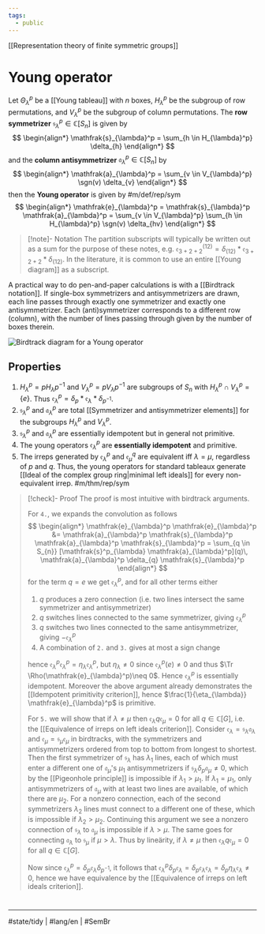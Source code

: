 ```yaml
---
tags:
  - public
---
```

[[Representation theory of finite symmetric groups]]
# Young operator

Let $\Theta^p_{\lambda}$ be a [[Young tableau]] with $n$ boxes,
$H_{\lambda}^p$ be the subgroup of row permutations,
and $V^p_{\lambda}$ be the subgroup of column permutations.
The **row symmetrizer** $\mathfrak{s}_{\lambda}^p \in \mathbb{C}[S_{n}]$ is given by
$$
\begin{align*}
\mathfrak{s}_{\lambda}^p = \sum_{h \in H_{\lambda}^p} \delta_{h}
\end{align*}
$$
and the **column antisymmetrizer** $\mathfrak{a}_{\lambda}^p \in \mathbb{C}[S_{n}]$ by
$$
\begin{align*}
\mathfrak{a}_{\lambda}^p = \sum_{v \in V_{\lambda}^p} \sgn(v) \delta_{v}
\end{align*}
$$
then the **Young operator** is given by #m/def/rep/sym
$$
\begin{align*}
\mathfrak{e}_{\lambda}^p = \mathfrak{s}_{\lambda}^p \mathfrak{a}_{\lambda}^p
= \sum_{v \in V_{\lambda}^p} \sum_{h \in H_{\lambda}^p} \sgn(v) \delta_{hv}
\end{align*}
$$

> [!note]- Notation
> The partition subscripts will typically be written out as a sum for the purpose of these notes, e.g. $\mathfrak{e}_{3+2+2}^{(12)} = \delta_{(12)} * \mathfrak{e}_{3+2+2} * \delta_{(12)}$.
> In the literature, it is common to use an entire [[Young diagram]] as a subscript.

A practical way to do pen-and-paper calculations is with a [[Birdtrack notation]].
If single-box symmetrizers and antisymmetrizers are drawn, each line passes through exactly one symmetrizer and exactly one antisymmetrizer.
Each (anti)symmetrizer corresponds to a different row (column), with the number of lines passing through given by the number of boxes therein.

![Birdtrack diagram for a Young operator](https://www.math.uni-tuebingen.de/de/forschung/maphy/lehre/ws-2019-20/grar/dateien/young_birdtrack.png/@@images/cb2b8f05-aac9-493a-87c8-2510401730d5.png#invert)


## Properties

1. $H^p_{\lambda} = pH_{\lambda}p^{-1}$ and $V^p_{\lambda} = pV_{\lambda}p^{-1}$ are subgroups of $S_{n}$ with $H_{\lambda}^p \cap V_{\lambda}^p = \{ e \}$.
  Thus $\mathfrak{e}_{\lambda}^p = \delta_{p} * \mathfrak{e}_{\lambda} * \delta_{p^{-1}}$.
2. $\mathfrak{s}_{\lambda}^p$ and $\mathfrak{a}_{\lambda}^p$ are total [[Symmetrizer and antisymmetrizer elements]] for the subgroups $H_{\lambda}^p$ and $V_{\lambda}^p$.
3. $\mathfrak{s}^p_{\lambda}$ and $\mathfrak{a}^p_{\lambda}$ are essentially idempotent but in general not primitive.
4. The young operators $\mathfrak{e}_{\lambda}^p$ are **essentially idempotent** and primitive.
5. The irreps generated by $\mathfrak{e}_{\lambda}^p$ and $\mathfrak{e}_{\mu}^q$ are equivalent iff $\lambda = \mu$, regardless of $p$ and $q$.
  Thus, the young operators for standard tableaux generate [[Ideal of the complex group ring|minimal left ideals]] for every non-equivalent irrep. #m/thm/rep/sym

> [!check]- Proof
> The proof is most intuitive with birdtrack arguments.
> 
> For `4.`, we expands the convolution as follows
> $$
> \begin{align*}
> \mathfrak{e}_{\lambda}^p \mathfrak{e}_{\lambda}^p 
> &= \mathfrak{a}_{\lambda}^p \mathfrak{s}_{\lambda}^p \mathfrak{a}_{\lambda}^p \mathfrak{s}_{\lambda}^p
> = \sum_{q \in S_{n}} [\mathfrak{s}^p_{\lambda} \mathfrak{a}_{\lambda}^p](q)\, \mathfrak{a}_{\lambda}^p \delta_{q} \mathfrak{s}_{\lambda}^p
> \end{align*}
> $$
> for the term $q = e$ we get $\mathfrak{e}_{\lambda}^p$, and for all other terms either
> 
> 1. $q$ produces a zero connection (i.e. two lines intersect the same symmetrizer and antisymmetrizer)
> 2. $q$ switches lines connected to the same symmetrizer, giving $\mathfrak{e}^p_{\lambda}$
> 3. $q$ switches two lines connected to the same antisymmetrizer, giving $\mathfrak{-e}_{\lambda}^p$
> 4. A combination of `2.` and `3.` gives at most a sign change
> 
> hence $\mathfrak{e}^p_{\lambda}\mathfrak{e}^p_{\lambda} = \eta_{\lambda}\mathfrak{e}_{\lambda}^p$, but $\eta_{\lambda} \neq 0$ since $\mathfrak{e}_{\lambda}^p(e) \neq 0$ and thus $\Tr \Rho(\mathfrak{e}_{\lambda}^p)\neq 0$.
> Hence $\mathfrak{e}_{\lambda}^p$ is essentially idempotent.
> Moreover the above argument already demonstrates the [[Idempotent primitivity criterion]], hence $\frac{1}{\eta_{\lambda}} \mathfrak{e}_{\lambda}^p$ is primitive.
> 
> For `5.` we will show that if $\lambda \neq \mu$ then $\mathfrak{e}_{\lambda} q  \mathfrak{e}_{\mu} = 0$ for all $q \in \mathbb{C}[G]$,
> i.e. the [[Equivalence of irreps on left ideals criterion]].
> Consider $\mathfrak{e}_{\lambda} = \mathfrak{s}_{\lambda} \mathfrak{a}_{\lambda}$ and $\mathfrak{e}_{\mu} = \mathfrak{s}_{\mu}\mathfrak{e}_{\mu}$ in birdtracks, with the symmetrizers and antisymmetrizers ordered from top to bottom from longest to shortest.
> Then the first symmetrizer of $\mathfrak{s}_{\lambda}$ has $\lambda_{1}$ lines,
> each of which must enter a different one of $\mathfrak{a}_{\mu}$'s $\mu_{1}$ antisymmetrizers if $\mathfrak{s}_{\lambda} \delta_{p} \mathfrak{a}_{\mu} \neq 0$,
> which by the [[Pigeonhole principle]] is impossible if $\lambda_{1} > \mu_{1}$.
> If $\lambda_{1} = \mu_{1}$, only antisymmetrizers of $\mathfrak{a}_{\mu}$ with at least two lines are available, of which there are $\mu_{2}$.
> For a nonzero connection, each of the second symmetrizers $\lambda_{2}$ lines must connect to a different one of these,
> which is impossible if $\lambda_{2} > \mu_{2}$.
> Continuing this argument we see a nonzero connection of $\mathfrak{s}_{\lambda}$ to $\mathfrak{a}_{\mu}$ is impossible if $\lambda > \mu$.
> The same goes for connecting $\mathfrak{a}_{\lambda}$ to $\mathfrak{s}_{\mu}$ if $\mu > \lambda$.
> Thus by lineärity, if $\lambda \neq \mu$ then $\mathfrak{e}_{\lambda} q  \mathfrak{e}_{\mu} = 0$ for all $q \in \mathbb{C}[G]$.
> 
> Now since $\mathfrak{e}_{\lambda}^p = \delta_{p} \mathfrak{e}_{\lambda} \delta_{p^{-1}}$, it follows that $\mathfrak{e}_{\lambda}^p \delta_{p} \mathfrak{e}_{\lambda} = \delta_{p} \mathfrak{e}_{\lambda} \mathfrak{e}_{\lambda} = \delta_{p}\eta_{\lambda}\mathfrak{e}_{\lambda} \neq 0$,
> hence we have equivalence by the [[Equivalence of irreps on left ideals criterion]].
> <span class="QED"/>

#
---
#state/tidy | #lang/en | #SemBr
